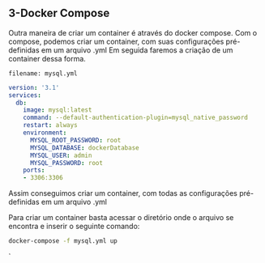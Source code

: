 ## **3-Docker Compose**
Outra maneira de criar um container é através do docker compose.
Com o compose, podemos criar um container, com suas configurações pré-definidas em um arquivo .yml
Em seguida faremos a criação de um container dessa forma.

`filename: mysql.yml`
```yml
version: '3.1'
services:
  db:
    image: mysql:latest
    command: --default-authentication-plugin=mysql_native_password
    restart: always
    environment:
      MYSQL_ROOT_PASSWORD: root
      MYSQL_DATABASE: dockerDatabase
      MYSQL_USER: admin 
      MYSQL_PASSWORD: root
    ports:
    - 3306:3306
```

Assim conseguimos criar um container, com todas as configurações pré-definidas em um arquivo .yml

Para criar um container basta acessar o diretório onde o arquivo se encontra e inserir o seguinte comando:
```cmd
docker-compose -f mysql.yml up
```
`
